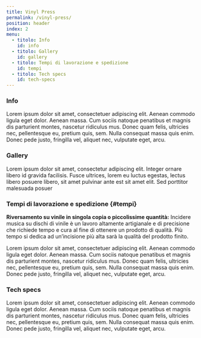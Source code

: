 ```yaml
---
title: Vinyl Press
permalink: /vinyl-press/
position: header
index: 2
menu:
  - titolo: Info
    id: info
  - titolo: Gallery
    id: gallery
  - titolo: Tempi di lavorazione e spedizione
    id: tempi
  - titolo: Tech specs
    id: tech-specs
---
```


### Info

Lorem ipsum dolor sit amet, consectetuer adipiscing elit. Aenean commodo ligula eget dolor. Aenean massa. Cum sociis natoque penatibus et magnis dis parturient montes, nascetur ridiculus mus. Donec quam felis, ultricies nec, pellentesque eu, pretium quis, sem. Nulla consequat massa quis enim. Donec pede justo, fringilla vel, aliquet nec, vulputate eget, arcu.


### Gallery

Lorem ipsum dolor sit amet, consectetur adipiscing elit. Integer ornare libero id gravida facilisis. Fusce ultrices, lorem eu luctus egestas, lectus libero posuere libero, sit amet pulvinar ante est sit amet elit. Sed porttitor malesuada posuer

### Tempi di lavorazione e spedizione {#tempi}

__Riversamento su vinile in singola copia o piccolissime quantità:__ Incidere musica su dischi di vinile è un lavoro altamente artigianale e di precisione che richiede tempo e cura al fine di ottenere un prodotto di qualità. Più tempo si dedica ad un’incisione più alta sarà la qualità del prodotto finito.

Lorem ipsum dolor sit amet, consectetuer adipiscing elit. Aenean commodo ligula eget dolor. Aenean massa. Cum sociis natoque penatibus et magnis dis parturient montes, nascetur ridiculus mus. Donec quam felis, ultricies nec, pellentesque eu, pretium quis, sem. Nulla consequat massa quis enim. Donec pede justo, fringilla vel, aliquet nec, vulputate eget, arcu.

### Tech specs

Lorem ipsum dolor sit amet, consectetuer adipiscing elit. Aenean commodo ligula eget dolor. Aenean massa. Cum sociis natoque penatibus et magnis dis parturient montes, nascetur ridiculus mus. Donec quam felis, ultricies nec, pellentesque eu, pretium quis, sem. Nulla consequat massa quis enim. Donec pede justo, fringilla vel, aliquet nec, vulputate eget, arcu.
